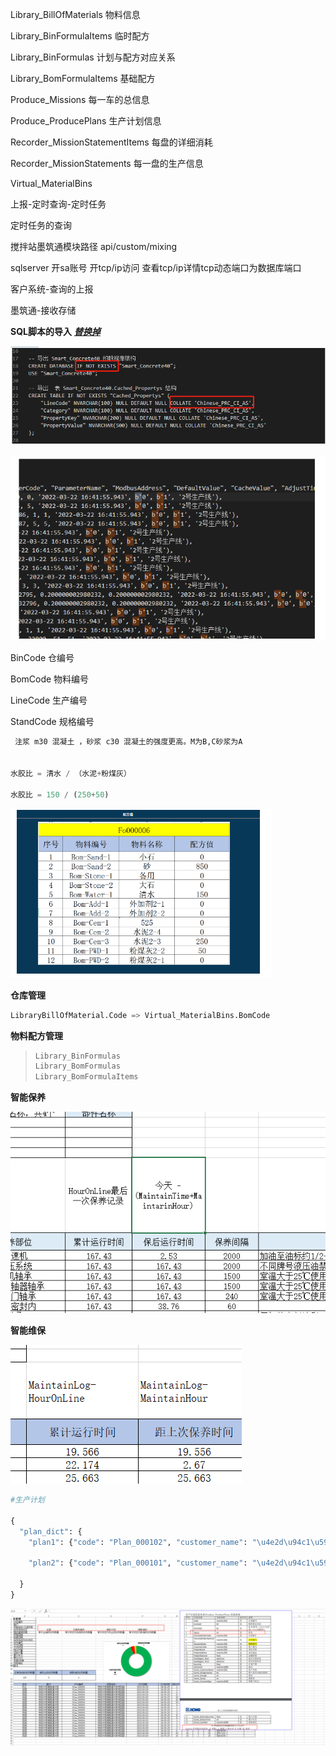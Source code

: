 Library_BillOfMaterials							物料信息

Library_BinFormulaItems						 临时配方

Library_BinFormulas								 计划与配方对应关系

Library_BomFormulaItems  					  基础配方

Produce_Missions									   每一车的总信息

Produce_ProducePlans								生产计划信息

Recorder_MissionStatementItems			   每盘的详细消耗

Recorder_MissionStatements					   每一盘的生产信息

Virtual_MaterialBins									 



上报-定时查询-定时任务

定时任务的查询

搅拌站墨筑通模块路径    api/custom/mixing

sqlserver 开sa账号 开tcp/ip访问 查看tcp/ip详情tcp动态端口为数据库端口

客户系统-查询的上报

墨筑通-接收存储



**SQL脚本的导入**		***<u>替换掉</u>***

![image-20221126190949025](物料配方/image-20221126190949025.png)

![image-20221126190954269](物料配方/image-20221126190954269.png)



BinCode 仓编号

BomCode 物料编号

LineCode 生产编号

StandCode 规格编号

```python
 注浆 m30 混凝土 ，砂浆 c30 混凝土的强度更高。M为B,C砂浆为A


水胶比 = 清水 / （水泥+粉煤灰）

水胶比 = 150 / (250+50)
```

![image-20221126191000380](物料配方/image-20221126191000380.png)

**仓库管理**

```python
LibraryBillOfMaterial.Code => Virtual_MaterialBins.BomCode 
```



**物料配方管理**

> ```python
> Library_BinFormulas
> Library_BomFormulas
> Library_BomFormulaItems
> ```



**智能保养**

![image-20221125235738355](物料配方/image-20221125235738355.png)



**智能维保**

![image-20221126000046547](物料配方/image-20221126000046547.png)





```python
#生产计划

{
  "plan_dict": {
    "plan1": {"code": "Plan_000102", "customer_name": "\u4e2d\u94c1\u5927\u6865\u5c40\u6843\u6e90\u5927\u6865", "project_name": "\u4e2d\u94c1\u5927\u6865\u5c40\u6843\u6e90\u5927\u6865\u9879\u76ee\u90e8", "quantity": 2.0, "distance": 0.0, "date_region_start": "2022-11-15 08:58:34", "date_region_final": "2022-11-23 08:58:34", "project_address": "", "remark": "", "concrete_sign": "A \u7802\u6d46-1\u00b110", "date_region": "2022-11-15-2022-11-23"},

    "plan2": {"code": "Plan_000101", "customer_name": "\u4e2d\u94c1\u5927\u6865\u5c40\u6843\u6e90\u5927\u6865", "project_name": "\u4e2d\u94c1\u5927\u6865\u5c40\u6843\u6e90\u5927\u6865\u9879\u76ee\u90e8", "quantity": 2.0, "distance": 0.0, "date_region_start": "2022-11-15 07:13:12", "date_region_final": "2022-11-16 07:13:12", "project_address": "", "remark": "", "concrete_sign": "A \u7802\u6d46-1\u00b110", "date_region": "2022-11-15-2022-11-16"}

  }
}
```



![image-20221126190732476](物料配方/image-20221126190732476.png)
